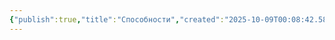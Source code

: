 ```yaml
---
{"publish":true,"title":"Способности","created":"2025-10-09T00:08:42.588+02:00","modified":"2025-10-09T00:16:09.473+02:00","cssclasses":""}
---
```



